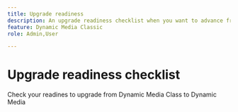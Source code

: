 ```yaml
---
title: Upgrade readiness
description: An upgrade readiness checklist when you want to advance from Adobe Dynamic Media Classic to Dynamic Media on Adobe Experience Manager.
feature: Dynamic Media Classic
role: Admin,User

---
```


# Upgrade readiness checklist

Check your readines to upgrade from Dynamic Media Class to Dynamic Media